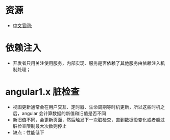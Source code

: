 # 资源
- [中文官网](https://angular.cn/);

# 依赖注入
- 开发者只用关注使用服务，内部实现、服务是否依赖了其他服务由依赖注入机制处理；

# angular1.x 脏检查
- 视图更新通常会在用户交互、定时器、生命周期等时机更新，所以这些时机之后，angular 会计算数据的新值和旧值是否不同
- 新旧值不同，会更新页面，然后触发下一次脏检查，直到数据没变化或者超过脏检查限制最大次数则停止
- 缺点：性能低下